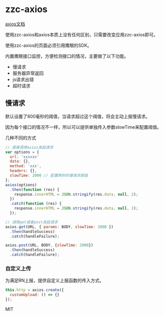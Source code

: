 # zzc-axios

[axios文档](https://github.com/axios/axios)

使用zzc-axios和axios本质上没有任何区别，只需要改变应用zzc-axios即可。

使用zzc-axios的页面必须引用鹰眼的SDK。

内置鹰眼接口监控，方便检测接口的情况，主要做了以下功能。
 - 慢请求
 - 服务器异常返回
 - js请求出错
 - 超时请求

## 慢请求

默认设置了800毫秒的阈值，当请求超过这个阈值，将会主动上报慢请求。

因为每个接口的情况不一样，所以可以提供单独传入参数slowTime来配置阈值。


几种不同的方式
```JavaScript
// 直接调用axios发起请求
var options = {
  url: 'xxxxxx'
  data: {},
  method: 'xxx',
  headers: {},
  slowTime: 2000 // 配置两秒的慢请求阈值
};
axios(options)
  .then(function (res) {
    response.innerHTML = JSON.stringify(res.data, null, 2);
  })
  .catch(function (res) {
    response.innerHTML = JSON.stringify(res.data, null, 2);
  });

// 调用get或者post发起请求
axios.get(URL, { params: BODY, slowTime: 2000 })
  .then(handleSuccess)
  .catch(handleFailure);

axios.post(URL, BODY, {slowTime: 2000})
  .then(handleSuccess)
  .catch(handleFailure);

```

### 自定义上传

为满足RN上报，提供自定义上报函数的传入方式。

```JavaScript
this.http = axios.create({
  customUpload: () => {}
});
```

MIT
